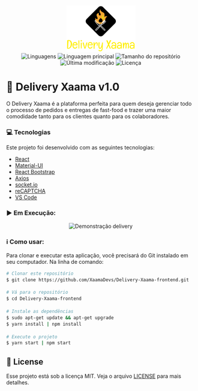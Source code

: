 <div align="center">
    <img alt="xaama" src="./.github/logo.png" />
    <br/>
    <img alt="Linguagens" src="https://img.shields.io/github/languages/count/XaamaDevs/Delivery-Xaama-frontend">
    <img alt="Linguagem principal" src="https://img.shields.io/github/languages/top/XaamaDevs/Delivery-Xaama-frontend">
    <img alt="Tamanho do repositório" src="https://img.shields.io/github/repo-size/XaamaDevs/Delivery-Xaama-frontend">
    <img alt="Última modificação" src="https://img.shields.io/github/last-commit/XaamaDevs/Delivery-Xaama-frontend">
    <img alt="Licença" src="https://img.shields.io/badge/license-MIT-brightgreen">
</div>

# :hamburger: Delivery Xaama v1.0

O Delivery Xaama é a plataforma perfeita para quem deseja gerenciar todo o processo de pedidos e entregas de fast-food e trazer uma maior comodidade tanto para os clientes quanto para os colaboradores.

### :computer: Tecnologias

Este projeto foi desenvolvido com as seguintes tecnologias:

-  [React](https://pt-br.reactjs.org/)
-  [Material-UI](https://material-ui.com/)
-  [React Bootstrap](https://react-bootstrap.github.io/)
-  [Axios](https://axios-http.com/docs/intro)
-  [socket.io](https://socket.io/)
-  [reCAPTCHA](https://www.google.com/recaptcha/about/)
-  [VS Code](https://code.visualstudio.com/)

### :arrow_forward: Em Execução:

<p align="center">
 <img alt="Demonstração delivery" src="./.github/xaama.gif">
</p>

### :information_source: Como usar:

Para clonar e executar esta aplicação, você precisará do Git instalado em seu computador. Na linha de comando:

```bash
# Clonar este repositório
$ git clone https://github.com/XaamaDevs/Delivery-Xaama-frontend.git

# Vá para o repositório
$ cd Delivery-Xaama-frontend

# Instale as dependências
$ sudo apt-get update && apt-get upgrade
$ yarn install | npm install

# Execute o projeto
$ yarn start | npm start
```

## 📝 License

Esse projeto está sob a licença MIT. Veja o arquivo [LICENSE](LICENSE) para mais detalhes.